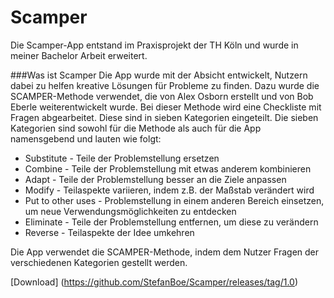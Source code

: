 # Scamper
Die Scamper-App entstand im Praxisprojekt der TH Köln und wurde in meiner Bachelor Arbeit erweitert.

###Was ist Scamper
Die App wurde mit der Absicht entwickelt, Nutzern dabei zu helfen kreative Lösungen für Probleme zu finden. Dazu wurde 
die SCAMPER-Methode verwendet, die von Alex Osborn erstellt und von Bob Eberle weiterentwickelt wurde. Bei dieser Methode wird eine Checkliste mit Fragen abgearbeitet. 
Diese sind in sieben Kategorien eingeteilt. Die sieben Kategorien sind sowohl für die Methode als auch für die App namensgebend und lauten wie folgt:
- Substitute - Teile der Problemstellung ersetzen
- Combine - Teile der Problemstellung mit etwas anderem kombinieren
- Adapt - Teile der Problemstellung besser an die Ziele anpassen 
- Modify - Teilaspekte variieren, indem z.B. der Maßstab verändert wird
- Put to other uses - Problemstellung in einem anderen Bereich einsetzen, um neue Verwendungsmöglichkeiten zu entdecken
- Eliminate - Teile der Problemstellung entfernen, um diese zu verändern
- Reverse - Teilaspekte der Idee umkehren

Die App verwendet die SCAMPER-Methode, indem dem Nutzer Fragen der verschiedenen Kategorien gestellt werden.

[Download] (https://github.com/StefanBoe/Scamper/releases/tag/1.0)
